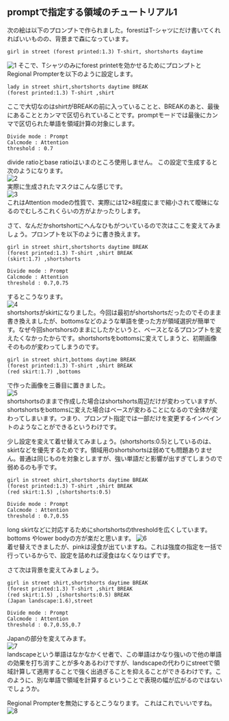 ## promptで指定する領域のチュートリアル1
次の絵は以下のプロンプトで作られました。forestはT-シャツにだけ書いてくれればいいものの、背景まで森になっています。
```
girl in street (forest printed:1.3) T-shirt, shortshorts daytime
```
![1](https://github.com/hako-mikan/sd-webui-regional-prompter/blob/imgs/ptutorial1.png)
そこで、Tシャツのみにforest printetを効かせるためにプロンプトとRegional Prompterを以下のように設定します。
```
lady in street shirt,shortshorts daytime BREAK
(forest printed:1.3) T-shirt ,shirt
```
ここで大切なのはshirtがBREAKの前に入っていることと、BREAKのあと、最後にあることとカンマで区切られていることです。promptモードでは最後にカンマで区切られた単語を領域計算の対象にします。
```
Divide mode : Prompt
Calcmode : Attention
threshold : 0.7
```
divide ratioとbase ratioはいまのところ使用しません。
この設定で生成すると次のようになります。  
![2](https://github.com/hako-mikan/sd-webui-regional-prompter/blob/imgs/ptutorial2.png)  
実際に生成されたマスクはこんな感じです。    
![3](https://github.com/hako-mikan/sd-webui-regional-prompter/blob/imgs/ptutorial3.png)    
これはAttention modeの性質で、実際には12×8程度にまで縮小されて曖昧になるのでむしろこれくらいの方がよかったりします。

さて、なんだかshortshortにへんなひもがついているので次はここを変えてみましょう。プロンプトを以下のように書き換えます。
```
girl in street shirt,shortshorts daytime BREAK
(forest printed:1.3) T-shirt ,shirt BREAK
(skirt:1.7) ,shortshorts
```
```
Divide mode : Prompt
Calcmode : Attention
threshold : 0.7,0.75
```
するとこうなります。  
![4](https://github.com/hako-mikan/sd-webui-regional-prompter/blob/imgs/ptutorial4.png)    
shortshortsがskirtになりました。今回は最初がshortshortsだったのでそのまま書き換えましたが、bottomsなどのような単語を使った方が領域選択が簡単です。なぜ今回shortshorsのままにしたかというと、ベースとなるプロンプトを変えたくなかったからです。shortshortsをbottomsに変えてしまうと、初期画像そのものが変わってしまうのです。

```
girl in street shirt,bottoms daytime BREAK
(forest printed:1.3) T-shirt ,shirt BREAK
(red skirt:1.7) ,bottoms
```
で作った画像を三番目に置きました。  
![5](https://github.com/hako-mikan/sd-webui-regional-prompter/blob/imgs/ptutorial5.png)   
shortshortsのままで作成した場合はshortshorts周辺だけが変わっていますが、shortshortsをbottomsに変えた場合はベースが変わることになるので全体が変わってしまいます。つまり、プロンプト指定では一部だけを変更するインペイントのようなことができるというわけです。

少し設定を変えて着せ替えてみましょう。(shortshorts:0.5)としているのは、skirtなどを優先するためです。領域用のshortshortsは弱めても問題ありません。普通は同じものを対象としますが、強い単語だと影響が出すぎてしまうので弱めるのも手です。

```
girl in street shirt,shortshorts daytime BREAK
(forest printed:1.3) T-shirt ,shirt BREAK
(red skirt:1.5) ,(shortshorts:0.5)
```
```
Divide mode : Prompt
Calcmode : Attention
threshold : 0.7,0.55
```
long skirtなどに対応するためにshortshortsのthresholdを広くしています。bottoms やlower bodyの方が楽だと思います。
![6](https://github.com/hako-mikan/sd-webui-regional-prompter/blob/imgs/ptutorial6.png)  
着せ替えできましたが、pinkは浸食が出ていますね。これは強度の指定を一括で行っているからで、設定を詰めれば浸食はなくなりはずです。

さて次は背景を変えてみましょう。

```
girl in street shirt,shortshorts daytime BREAK
(forest printed:1.3) T-shirt ,shirt BREAK
(red skirt:1.5) ,(shortshorts:0.5) BREAK
(Japan landscape:1.6),street
```
```
Divide mode : Prompt
Calcmode : Attention
threshold : 0.7,0.55,0.7
```
Japanの部分を変えてみます。  
![7](https://github.com/hako-mikan/sd-webui-regional-prompter/blob/imgs/ptutorial7.png)  
landscapeという単語はなかなかくせ者で、この単語はかなり強いので他の単語の効果を打ち消すことが多々あるわけですが、landscapeの代わりにstreetで領域計算して適用することで強く出過ぎることを抑えることができるわけです。このように、別な単語で領域を計算するということで表現の幅が広がるのではないでしょうか。

Regional Prompterを無効にするとこうなります。
これはこれでいいですね。
![8](https://github.com/hako-mikan/sd-webui-regional-prompter/blob/imgs/ptutorial8.png)    
